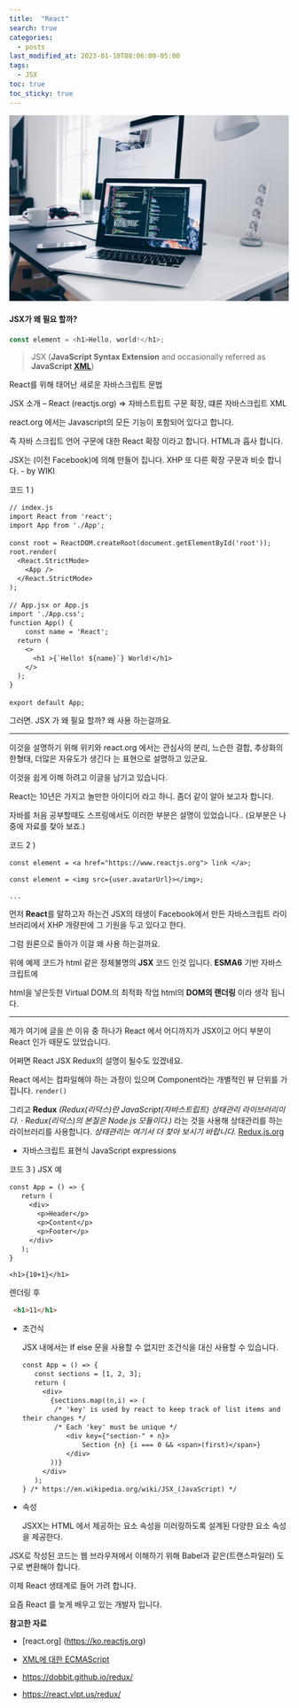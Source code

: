 ```yaml
---
title:  "React"
search: true
categories: 
  - posts
last_modified_at: 2023-01-10T08:06:00-05:00
tags:
  - JSX
toc: true
toc_sticky: true
---
```


![](../assets/images/2023-01-10-post-react-JSX/christopher-gower-m_HRfLhgABo-unsplash.jpg)

#### JSX가 왜 필요 할까?

```javascript
const element = <h1>Hello, world!</h1>;
```

> JSX (**JavaScript Syntax Extension** and occasionally referred as **JavaScript [XML](https://en.wikipedia.org/wiki/XML)**)

React를 위해 태어난 새로운 자바스크립트 문법  

JSX 소개 – React (reactjs.org) =>  자바스트립트 구문 확장, 떄론 자바스크립트 XML

react.org  에서는 Javascript의 모든 기능이 포함되어 있다고 합니다.

즉 자바 스크립트 언어 구문에 대한 React 확장 이라고 합니다. HTML과 흡사 합니다.

JSX는 (이전 Facebook)에 의해 만들어 집니다.  XHP 또 다른 확장 구문과 비슷 합니다. - by WIKI

코드 1 ) 

```react
// index.js
import React from 'react';
import App from './App';

const root = ReactDOM.createRoot(document.getElementById('root'));
root.render(
  <React.StrictMode>
    <App />
  </React.StrictMode>
);

// App.jsx or App.js
import './App.css';
function App() {
    const name = 'React';
  return (
    <>
      <h1 >{`Hello! ${name}`} World!</h1>
    </>
  );
}

export default App;
```

그러면. JSX 가 왜 필요 할까? 왜 사용 하는걸까요.

------

이것을 설명하기 위해 위키와 react.org 에서는 관심사의 분리, 느슨한 결합, 추상화의 한형태, 더많은 자유도가 생긴다 는 표현으로 설명하고 있군요.

이것을 쉽게 이해 하려고 이글을 남기고 있습니다. 

React는 10년은 가지고 놀만한 아이디어 라고 하니. 좀더 같이 알아 보고자 합니다.

자바를 처음 공부할때도 스프링에서도 이러한 부분은 설명이 있었습니다.. (요부분은 나중에 자료를 찾아 보죠.)

  코드 2 )

```react
const element = <a href="https://www.reactjs.org"> link </a>;
```

```react
const element = <img src={user.avatarUrl}></img>;
```

```react
...
```

먼저 **React**를 말하고자 하는건 JSX의 태생이 Facebook에서 만든 자바스크립트 라이브러리에서 XHP 개량판에 그 기원을 두고 있다고 한다. 

그럼 원론으로 돌아가 이걸 왜 사용 하는걸까요.

위에 예제 코드가 html 같은 정체불명의 **JSX** 코드 인것 입니다. **ESMA6** 기반 자바스크립트에 

html을 넣은듯한 Virtual DOM.의 최적화 작업  html의 **DOM의 랜더링** 이라 생각 됩니다.

------

제가 여기에 글을  쓴 이유 중 하나가 React 에서 어디까지가 JSX이고 어디 부분이 React 인가 때문도 있었습니다.

어쩌면 React JSX Redux의 설명이 될수도 있겠네요.

React 에서는 컴파일해야 하는 과정이 있으며 Component라는 개별적인  뷰 단위를 가집니다. `render()`

그리고 **Redux** *(Redux(리덕스)란 JavaScript(자바스트립트) 상태관리 라이브러리이다. · Redux(리덕스)의 본질은 Node.js 모듈이다.)* 라는 것을 사용해 상태관리를 하는 라이브러리를 사용합니다.  *상태관리는 여기서 더 찾아 보시기 바랍니다.* [ Redux.js.org ](https://ko.redux.js.org/introduction/getting-started)



- 자바스크립트 표현식 JavaScript expressions

코드 3 ) JSX 예

```react
const App = () => {
   return (
     <div>
       <p>Header</p>
       <p>Content</p>
       <p>Footer</p>
     </div>
   ); 
}
```

```react
<h1>{10+1}</h1>
```

렌더링 후

```html
 <h1>11</h1>
```



- 조건식

  JSX 내에서는 If  else 문을 사용할 수 없지만 조건식을 대신 사용할 수 있습니다. 

  ```react
  const App = () => {
     const sections = [1, 2, 3];
     return (
       <div>
         {sections.map((n,i) => (
          /* 'key' is used by react to keep track of list items and their changes */
          /* Each 'key' must be unique */
             <div key={"section-" + n}>
                 Section {n} {i === 0 && <span>(first)</span>}
             </div>
         ))}
       </div>
     );
  } /* https://en.wikipedia.org/wiki/JSX_(JavaScript) */
  ```

  

- 속성

  JSXX는 HTML 에서 제공하는 요소 속성을 미러링하도록 설계된 다양한 요소 속성을 제공한다.

  

JSX로 작성된 코드는 웹 브라우져에서 이해하기 위해 Babel과 같은(트랜스파일러) 도구로 변환해야 합니다.

이제 React 생태계로 들어 가려 합니다. 

요즘 React 를 늦게 배우고 있는 개발자 입니다.

**참고한 자료**

- [react.org] (https://ko.reactjs.org)

- [XML에 대한 ECMAScript](https://en.wikipedia.org/wiki/ECMAScript_for_XML)

- https://dobbit.github.io/redux/
- https://react.vlpt.us/redux/
